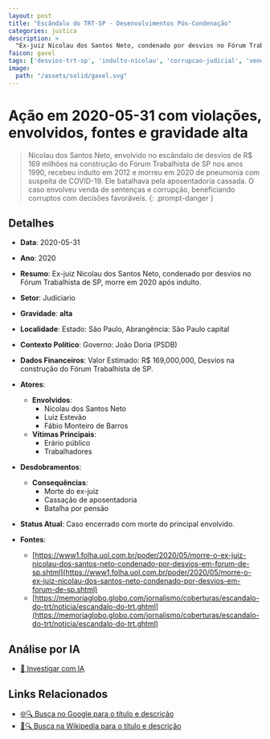 ```yaml
---
layout: post
title: "Escândalo do TRT-SP - Desenvolvimentos Pós-Condenação"
categories: justica
description: > 
  "Ex-juiz Nicolau dos Santos Neto, condenado por desvios no Fórum Trabalhista de SP, morre em 2020 após indulto."
faicon: gavel
tags: ['desvios-trt-sp', 'indulto-nicolau', 'corrupcao-judicial', 'venda-sentencas', 'nicolau-dos-santos-neto', 'luiz-estevao', 'fabio-monteiro-de-barros', 'erario-publico', 'trabalhadores', 'morte-do-ex-juiz', 'cassacao-de-aposentadoria', 'batalha-por-pensao', 'gravidade-alta', 'judiciario']
image:
  path: "/assets/solid/gavel.svg"
---
```


# Ação em 2020-05-31 com violações, envolvidos, fontes e gravidade alta

> Nicolau dos Santos Neto, envolvido no escândalo de desvios de R$ 169 milhões na construção do Fórum Trabalhista de SP nos anos 1990, recebeu indulto em 2012 e morreu em 2020 de pneumonia com suspeita de COVID-19. Ele batalhava pela aposentadoria cassada. O caso envolveu venda de sentenças e corrupção, beneficiando corruptos com decisões favoráveis.
{: .prompt-danger }

## Detalhes
- **Data**: 2020-05-31
- **Ano**: 2020
- **Resumo**: Ex-juiz Nicolau dos Santos Neto, condenado por desvios no Fórum Trabalhista de SP, morre em 2020 após indulto.
- **Setor**: Judiciario
- **Gravidade**: **alta** <i class="fas gavel"></i>
- **Localidade**: Estado: São Paulo, Abrangência: São Paulo capital
- **Contexto Político**: Governo: João Doria (PSDB)
- **Dados Financeiros**: Valor Estimado: R$ 169,000,000, Desvios na construção do Fórum Trabalhista de SP.

- **Atores**:
  - **Envolvidos**:
    - Nicolau dos Santos Neto
    - Luiz Estevão
    - Fábio Monteiro de Barros
  - **Vítimas Principais**:
    - Erário público
    - Trabalhadores
- **Desdobramentos**:
  - **Consequências**:
    - Morte do ex-juiz
    - Cassação de aposentadoria
    - Batalha por pensão
- **Status Atual**: Caso encerrado com morte do principal envolvido.

- **Fontes**:
  - [https://www1.folha.uol.com.br/poder/2020/05/morre-o-ex-juiz-nicolau-dos-santos-neto-condenado-por-desvios-em-forum-de-sp.shtml](https://www1.folha.uol.com.br/poder/2020/05/morre-o-ex-juiz-nicolau-dos-santos-neto-condenado-por-desvios-em-forum-de-sp.shtml)
  - [https://memoriaglobo.globo.com/jornalismo/coberturas/escandalo-do-trt/noticia/escandalo-do-trt.ghtml](https://memoriaglobo.globo.com/jornalismo/coberturas/escandalo-do-trt/noticia/escandalo-do-trt.ghtml)

## Análise por IA
- [🤖 Investigar com IA](https://www.perplexity.ai/search?q=%20Esc%C3%A2ndalo%20do%20TRT-SP%20-%20Desenvolvimentos%20P%C3%B3s-Condena%C3%A7%C3%A3o%20Ex-juiz%20Nicolau%20dos%20Santos%20Neto%2C%20condenado%20por%20desvios%20no%20F%C3%B3rum%20Trabalhista%20de%20SP%2C%20morre%20em%202020%20ap%C3%B3s%20indulto.%20Nicolau%20dos%20Santos%20Neto%2C%20envolvido%20no%20esc%C3%A2ndalo%20de%20desvios%20de%20R%24%20169%20milh%C3%B5es%20na%20constru%C3%A7%C3%A3o%20do%20F%C3%B3rum%20Trabalhista%20de%20SP%20nos%20anos%201990%2C%20recebeu%20indulto%20em%202012%20e%20morreu%20em%202020%20de%20pneumonia%20com%20suspeita%20de%20COVID-19.%20Ele%20batalhava%20pela%20aposentadoria%20cassada.%20O%20caso%20envolveu%20venda%20de%20senten%C3%A7as%20e%20corrup%C3%A7%C3%A3o%2C%20beneficiando%20corruptos%20com%20decis%C3%B5es%20favor%C3%A1veis.%20desvios%20TRT-SP%20indulto%20Nicolau%20corrup%C3%A7%C3%A3o%20judicial%20venda%20senten%C3%A7as%202020%20gravidade%20alta%20setor%20Judiciario)

## Links Relacionados
- [🌐🔍 Busca no Google para o título e descrição](https://www.google.com/search?q=%20Esc%C3%A2ndalo%20do%20TRT-SP%20-%20Desenvolvimentos%20P%C3%B3s-Condena%C3%A7%C3%A3o%20Ex-juiz%20Nicolau%20dos%20Santos%20Neto%2C%20condenado%20por%20desvios%20no%20F%C3%B3rum%20Trabalhista%20de%20SP%2C%20morre%20em%202020%20ap%C3%B3s%20indulto.%20Nicolau%20dos%20Santos%20Neto%2C%20envolvido%20no%20esc%C3%A2ndalo%20de%20desvios%20de%20R%24%20169%20milh%C3%B5es%20na%20constru%C3%A7%C3%A3o%20do%20F%C3%B3rum%20Trabalhista%20de%20SP%20nos%20anos%201990%2C%20recebeu%20indulto%20em%202012%20e%20morreu%20em%202020%20de%20pneumonia%20com%20suspeita%20de%20COVID-19.%20Ele%20batalhava%20pela%20aposentadoria%20cassada.%20O%20caso%20envolveu%20venda%20de%20senten%C3%A7as%20e%20corrup%C3%A7%C3%A3o%2C%20beneficiando%20corruptos%20com%20decis%C3%B5es%20favor%C3%A1veis.%20desvios%20TRT-SP%20indulto%20Nicolau%20corrup%C3%A7%C3%A3o%20judicial%20venda%20senten%C3%A7as%202020%20gravidade%20alta%20setor%20Judiciario)
- [📖🔍 Busca na Wikipedia para o título e descrição](https://pt.wikipedia.org/w/index.php?search=%20Esc%C3%A2ndalo%20do%20TRT-SP%20-%20Desenvolvimentos%20P%C3%B3s-Condena%C3%A7%C3%A3o%20Ex-juiz%20Nicolau%20dos%20Santos%20Neto%2C%20condenado%20por%20desvios%20no%20F%C3%B3rum%20Trabalhista%20de%20SP%2C%20morre%20em%202020%20ap%C3%B3s%20indulto.%20Nicolau%20dos%20Santos%20Neto%2C%20envolvido%20no%20esc%C3%A2ndalo%20de%20desvios%20de%20R%24%20169%20milh%C3%B5es%20na%20constru%C3%A7%C3%A3o%20do%20F%C3%B3rum%20Trabalhista%20de%20SP%20nos%20anos%201990%2C%20recebeu%20indulto%20em%202012%20e%20morreu%20em%202020%20de%20pneumonia%20com%20suspeita%20de%20COVID-19.%20Ele%20batalhava%20pela%20aposentadoria%20cassada.%20O%20caso%20envolveu%20venda%20de%20senten%C3%A7as%20e%20corrup%C3%A7%C3%A3o%2C%20beneficiando%20corruptos%20com%20decis%C3%B5es%20favor%C3%A1veis.%20desvios%20TRT-SP%20indulto%20Nicolau%20corrup%C3%A7%C3%A3o%20judicial%20venda%20senten%C3%A7as%202020%20gravidade%20alta%20setor%20Judiciario)

